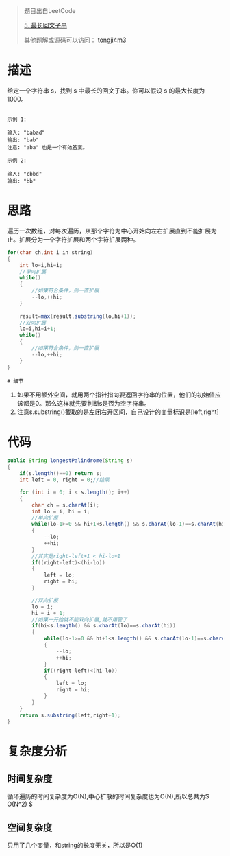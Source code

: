 > 题目出自LeetCode
>
>   [5. 最长回文子串](https://leetcode-cn.com/problems/longest-palindromic-substring/)
>
>  其他题解或源码可以访问： [tongji4m3](https://github.com/tongji4m3/LeetCode)



# 描述

给定一个字符串 s，找到 s 中最长的回文子串。你可以假设 s 的最大长度为 1000。


```

示例 1:

输入: "babad"
输出: "bab"
注意: "aba" 也是一个有效答案。

```


```
示例 2:

输入: "cbbd"
输出: "bb"
```

# 思路
遍历一次数组，对每次遍历，从那个字符为中心开始向左右扩展直到不能扩展为止。扩展分为一个字符扩展和两个字符扩展两种。



```java
for(char ch,int i in string)
{
	int lo=i,hi=i;
	//单向扩展
	while()
	{
		//如果符合条件，则一直扩展
		--lo,++hi;
	}
	
	result=max(result,substring(lo,hi+1));
	//双向扩展
	lo=i,hi=i+1;
	while()
	{
		//如果符合条件，则一直扩展
		--lo,++hi;
	}
}

```



	# 细节

1. 如果不用额外空间，就用两个指针指向要返回字符串的位置，他们的初始值应该都是0。那么这样就先要判断s是否为空字符串。
2. 注意s.substring()截取的是左闭右开区间，自己设计的变量标识是[left,right]

# 代码
```java
public String longestPalindrome(String s)
{
    if(s.length()==0) return s;
    int left = 0, right = 0;//结果

    for (int i = 0; i < s.length(); i++)
    {
        char ch = s.charAt(i);
        int lo = i, hi = i;
        //单向扩展
        while(lo-1>=0 && hi+1<s.length() && s.charAt(lo-1)==s.charAt(hi+1))
        {
            --lo;
            ++hi;
        }
        //其实是right-left+1 < hi-lo+1
        if((right-left)<(hi-lo))
        {
            left = lo;
            right = hi;
        }

        //双向扩展
        lo = i;
        hi = i + 1;
        //如果一开始就不能双向扩展,就不用管了
        if(hi<s.length() && s.charAt(lo)==s.charAt(hi))
        {
            while(lo-1>=0 && hi+1<s.length() && s.charAt(lo-1)==s.charAt(hi+1))
            {
                --lo;
                ++hi;
            }
            if((right-left)<(hi-lo))
            {
                left = lo;
                right = hi;
            }
        }
    }
    return s.substring(left,right+1);
}
```


# 复杂度分析
## 时间复杂度

循环遍历的时间复杂度为O(N),中心扩散的时间复杂度也为O(N),所以总共为$ O(N^2) $


## 空间复杂度

只用了几个变量，和string的长度无关，所以是O(1)